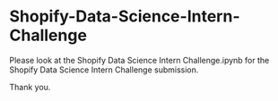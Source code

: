 # Shopify-Data-Science-Intern-Challenge

Please look at the Shopify Data Science Intern Challenge.ipynb for the Shopify Data Science Intern Challenge submission. 

Thank you.
